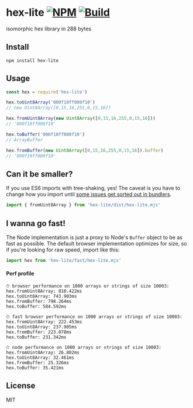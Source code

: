 # hex-lite [![NPM](https://img.shields.io/npm/v/hex-lite.svg)](https://npmjs.com/package/hex-lite) [![Build](https://travis-ci.org/kevlened/hex-lite.svg?branch=master)](https://travis-ci.org/kevlened/hex-lite)
isomorphic hex library in 288 bytes

## Install

`npm install hex-lite`

## Usage

```javascript
const hex = require('hex-lite')

hex.toUint8Array('000f10ff000f10')
// new Uint8Array([0,15,16,255,0,15,16])

hex.fromUint8Array(new Uint8Array([0,15,16,255,0,15,16]))
// '000f10ff000f10'

hex.toBuffer('000f10ff000f10')
// ArrayBuffer

hex.fromBuffer(new Uint8Array([0,15,16,255,0,15,16]).buffer)
// '000f10ff000f10'
```

## Can it be smaller?

If you use ES6 imports with tree-shaking, yes! The caveat is you have to change how you import until [some issues get sorted out in bundlers](https://github.com/stereobooster/package.json/issues/2).

```javascript
import { fromUint8Array } from 'hex-lite/dist/hex-lite.mjs'
```

## I wanna go fast!

The Node implementation is just a proxy to Node's `Buffer` object to be as fast as possible. The default browser implementation optimizes for size, so if you're looking for raw speed, import like this:

```javascript
import hex from 'hex-lite/fast/hex-lite.mjs'
```

#### Perf profile

```
⏱ browser performance on 1000 arrays or strings of size 10003:
hex.fromUint8Array: 810.422ms
hex.toUint8Array: 743.903ms
hex.fromBuffer: 798.264ms
hex.toBuffer: 584.592ms

⏱ fast browser performance on 1000 arrays or strings of size 10003:
hex.fromUint8Array: 222.453ms
hex.toUint8Array: 237.905ms
hex.fromBuffer: 223.078ms
hex.toBuffer: 231.342ms

⏱ node performance on 1000 arrays or strings of size 10003:
hex.fromUint8Array: 26.802ms
hex.toUint8Array: 32.461ms
hex.fromBuffer: 25.326ms
hex.toBuffer: 35.421ms
```

## License

MIT
